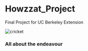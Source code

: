 # Howzzat_Project
Final Project for UC Berkeley Extension

 ![cricket](https://media.gettyimages.com/vectors/cricket-batsman-vector-id483913507?s=612x612)

### All about the endeavour
